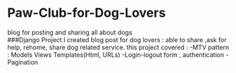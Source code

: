 # Paw-Club-for-Dog-Lovers
blog for posting and sharing all about dogs  
###Django Project
I created blog post for dog lovers : able to share ,ask for help, rehome, share dog related service.
this project covered :
-MTV pattern : Models Views Templates(Html, URLs)
-Login-logout form , authentication
-Pagination
